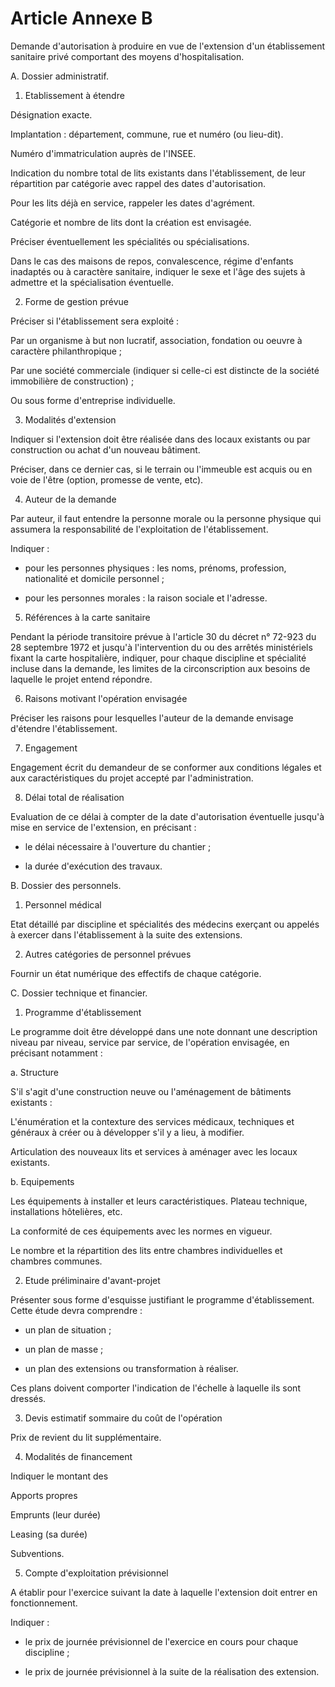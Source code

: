 # Article Annexe B

Demande d'autorisation à produire en vue de l'extension d'un établissement sanitaire privé comportant des moyens d'hospitalisation.

A. Dossier administratif.

1. Etablissement à étendre

Désignation exacte.

Implantation : département, commune, rue et numéro (ou lieu-dit).

Numéro d'immatriculation auprès de l'INSEE.

Indication du nombre total de lits existants dans l'établissement, de leur répartition par catégorie avec rappel des dates d'autorisation.

Pour les lits déjà en service, rappeler les dates d'agrément.

Catégorie et nombre de lits dont la création est envisagée.

Préciser éventuellement les spécialités ou spécialisations.

Dans le cas des maisons de repos, convalescence, régime d'enfants inadaptés ou à caractère sanitaire, indiquer le sexe et l'âge des sujets à admettre et la spécialisation éventuelle.

2. Forme de gestion prévue

Préciser si l'établissement sera exploité :

Par un organisme à but non lucratif, association, fondation ou oeuvre à caractère philanthropique ;

Par une société commerciale (indiquer si celle-ci est distincte de la société immobilière de construction) ;

Ou sous forme d'entreprise individuelle.

3. Modalités d'extension

Indiquer si l'extension doit être réalisée dans des locaux existants ou par construction ou achat d'un nouveau bâtiment.

Préciser, dans ce dernier cas, si le terrain ou l'immeuble est acquis ou en voie de l'être (option, promesse de vente, etc).

4. Auteur de la demande

Par auteur, il faut entendre la personne morale ou la personne physique qui assumera la responsabilité de l'exploitation de l'établissement.

Indiquer :

- pour les personnes physiques : les noms, prénoms, profession, nationalité et domicile personnel ;

- pour les personnes morales : la raison sociale et l'adresse.

5. Références à la carte sanitaire

Pendant la période transitoire prévue à l'article 30 du décret n° 72-923 du 28 septembre 1972 et jusqu'à l'intervention du ou des arrêtés ministériels fixant la carte hospitalière, indiquer, pour chaque discipline et spécialité incluse dans la demande, les limites de la circonscription aux besoins de laquelle le projet entend répondre.

6. Raisons motivant l'opération envisagée

Préciser les raisons pour lesquelles l'auteur de la demande envisage d'étendre l'établissement.

7. Engagement

Engagement écrit du demandeur de se conformer aux conditions légales et aux caractéristiques du projet accepté par l'administration.

8. Délai total de réalisation

Evaluation de ce délai à compter de la date d'autorisation éventuelle jusqu'à mise en service de l'extension, en précisant :

- le délai nécessaire à l'ouverture du chantier ;

- la durée d'exécution des travaux.

B. Dossier des personnels.

1. Personnel médical

Etat détaillé par discipline et spécialités des médecins exerçant ou appelés à exercer dans l'établissement à la suite des extensions.

2. Autres catégories de personnel prévues

Fournir un état numérique des effectifs de chaque catégorie.

C. Dossier technique et financier.

1. Programme d'établissement

Le programme doit être développé dans une note donnant une description niveau par niveau, service par service, de l'opération envisagée, en précisant notamment :

a. Structure

S'il s'agit d'une construction neuve ou l'aménagement de bâtiments existants :

L'énumération et la contexture des services médicaux, techniques et généraux à créer ou à développer s'il y a lieu, à modifier.

Articulation des nouveaux lits et services à aménager avec les locaux existants.

b. Equipements

Les équipements à installer et leurs caractéristiques. Plateau technique, installations hôtelières, etc.

La conformité de ces équipements avec les normes en vigueur.

Le nombre et la répartition des lits entre chambres individuelles et chambres communes.

2. Etude préliminaire d'avant-projet

Présenter sous forme d'esquisse justifiant le programme d'établissement. Cette étude devra comprendre :

- un plan de situation ;

- un plan de masse ;

- un plan des extensions ou transformation à réaliser.

Ces plans doivent comporter l'indication de l'échelle à laquelle ils sont dressés.

3. Devis estimatif sommaire du coût de l'opération

Prix de revient du lit supplémentaire.

4. Modalités de financement

Indiquer le montant des

Apports propres

Emprunts (leur durée)

Leasing (sa durée)

Subventions.

5. Compte d'exploitation prévisionnel

A établir pour l'exercice suivant la date à laquelle l'extension doit entrer en fonctionnement.

Indiquer :

- le prix de journée prévisionnel de l'exercice en cours pour chaque discipline ;

- le prix de journée prévisionnel à la suite de la réalisation des extension.
